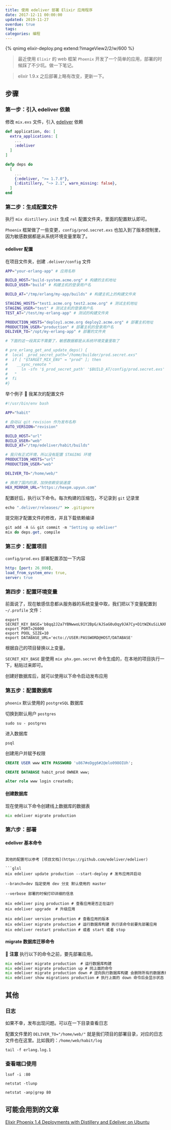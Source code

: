 ```yaml
---
title: 使用 edeliver 部署 Elixir 应用程序
date: 2017-12-11 00:00:00
updated: 2019-11-27
overdue: true
tags:
categories: 编程
---
```


{% qnimg elixir-deploy.png extend:?imageView2/2/w/600 %}

> 最近使用 `Elixir` 的 web 框架 `Phoenix` 开发了一个简单的应用，部署的时候踩了不少坑。做一下笔记。

> elixir 1.9.x 之后部署上略有改变，更新一下。 

## 步骤
### 第一步：引入 edeliver 依赖

修改 `mix.exs` 文件，引入 [edeliver](https://github.com/edeliver/edeliver) 依赖

```elixir
def application, do: [
  extra_applications: [
    ...
    :edeliver
  ]
]

defp deps do
  [
    ...
    {:edeliver, ">= 1.7.0"},
    {:distillery, "~> 2.1", warn_missing: false},
  ]
end
```

### 第二步：生成配置文件

执行 `mix distillery.init` 生成 `rel` 配置文件夹，里面的配置默认即可。

`Phoenix` 框架做了一些变更，`config/prod.secret.exs` 也加入到了版本控制里，因为敏感数据都是从系统环境变量里取了。

#### edeliver 配置

在项目文件夹，创建 `.deliver/config` 文件

```bash
APP="your-erlang-app" # 应用名称

BUILD_HOST="build-system.acme.org" # 构建的主机地址
BUILD_USER="build" # 构建主机的登录用户名

BUILD_AT="/tmp/erlang/my-app/builds" # 构建主机上的构建文件夹

STAGING_HOSTS="test1.acme.org test2.acme.org" # 测试主机地址
STAGING_USER="test" # 测试主机的登录用户名
TEST_AT="/test/my-erlang-app" # 测试的构建文件夹

PRODUCTION_HOSTS="deploy1.acme.org deploy2.acme.org" # 部署主机地址
PRODUCTION_USER="production" # 部署主机的登录用户名
DELIVER_TO="/opt/my-erlang-app" # 部署的文件夹

# 下面的这一段其实不需要了，敏感数据都是从系统环境变量里取了

# pre_erlang_get_and_update_deps() {
#  local _prod_secret_path="/home/builder/prod.secret.exs"
#  if [ "$TARGET_MIX_ENV" = "prod" ]; then
#    __sync_remote "
#      ln -sfn '$_prod_secret_path' '$BUILD_AT/config/prod.secret.exs'
#   "
#  fi
#}
```

举个例子 🌰 我某次的配置文件

```bash
#!/usr/bin/env bash

APP="habit"

# 自动以 git revision 作为发布名称
AUTO_VERSION="revision"

BUILD_HOST="url"
BUILD_USER="web"
BUILD_AT="/tmp/edeliver/habit/builds"

# 我只有正式环境，所以没有配置 STAGING 环境
PRODUCTION_HOSTS="url"
PRODUCTION_USER="web"

DELIVER_TO="/home/web/"

# 换用了国内的源，加快依赖安装速度
HEX_MIRROR_URL="https://hexpm.upyun.com" 
```
配置好后，执行以下命令。每次构建的压缩包，不记录到 `git` 记录里

```ruby
echo ".deliver/releases/" >> .gitignore
```

提交刚才配置文件的修改，并且下载依赖编译

```cs
git add -A && git commit -m "Setting up edeliver"
mix do deps.get, compile
```

### 第三步：配置项目

`config/prod.exs` 部署配置添加一下内容

```yaml
http: [port: 26_000],
load_from_system_env: true,
server: true
```

### 第四步：配置环境变量

前面说了，现在敏感信息都从服务器的系统变量中取，我们把以下变量配置到 `~/.profile` 文件：

```shell
export SECRET_KEY_BASE='b8qq2J2a7YBNwwoL91Y2BpG/AJSaG0uOqy9JA7Cy+D1tWZKuSiLNXRblfSwNV/7e'
export PORT=26000
export POOL_SIZE=10
export DATABASE_URL='ecto://USER:PASSWORD@HOST/DATABASE'
```
根据自己的项目替换以上变量。

`SECRET_KEY_BASE` 是使用 `mix phx.gen.secret` 命令生成的，在本地的项目执行一下，粘贴过来即可。

创建好数据库后，就可以使用以下命令启动发布应用

### 第五步：配置数据库

`phoenix` 默认使用的 `postgreSQL` 数据库

切换到默认用户 `postgres`

```ebnf
sudo su - postgres 
```

进入数据库

```ebnf
psql
```
创建用户并赋予权限

```sql
CREATE USER www WITH PASSWORD 'u867#eDgg6#2@elo098OIUh';

CREATE DATABASE habit_prod OWNER www;

alter role www login createdb;
```

#### 创建数据库

现在使用以下命令创建线上数据库的数据表

```glsl
mix edeliver migrate production
```

### 第六步：部署

#### edeliver 基本命令
```

其他的配置可以参考 [项目文档](https://github.com/edeliver/edeliver)

```glsl
mix edeliver update production --start-deploy # 发布应用并启动

--branch=dev 指定使用 dev 分支 默认使用的 master

--verbose 部署的时候打印详细的信息

mix edeliver ping production # 查看应用是否正在运行
mix edeliver upgrade  # 升级应用

mix edeliver version production # 查看应用的版本
mix edeliver migrate production # 运行数据库构建 执行该命令前要先部署应用
mix edeliver restart production # 或者 start 或者 stop
```
#### migrate 数据库迁移命令

🔔 **注意**  执行以下的命令之前，要先部署应用。

```glsl
mix edeliver migrate production  # 运行数据库构建
mix edeliver migrate production up # 同上面的命令
mix edeliver migrate production down # 逆向执行数据库构建 会删除所有的数据表和数据
mix edeliver show migrations production # 执行上面的 down 命令后会显示状态
```

## 其他

### 日志

如果不幸，发布出现问题。可以在一下目录查看日志

配置文件里的 `DELIVER_TO="/home/web/"` 就是我们项目的部署目录，对应的日志文件也在这里。比如我的：`/home/web/habit/log`

```
tail -f erlang.log.1
```

### 查看端口使用

```shell
lsof -i :80
```

```shell
netstat -tlunp
```

```shell
netstat -anp|grep 80
```

## 可能会用到的文章

[Elixir Phoenix 1.4 Deployments with Distillery and Edeliver on Ubuntu](https://devato.com/automate-elixir-phoenix-1-4-deployment-with-distillery-and-edeliver-on-ubuntu/)

